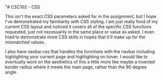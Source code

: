 "# CSC102 - CSS

This isn't the exact CSS parameters asked for in the assignment, but I hope I've demonstrated my familiarity with CSS styling. I am just really fond of my current CSS layout and noticed it covers all of the specific CSS functions requested, just not necessarily in the same place or value as asked. I even tried to demonstrate more CSS skills in hopes that it'll make up for the mismatched values.

I also have navbar.css that handles the functions with the navbar including highlighting your current page and highlighting on hover. I would like to eventually work on the aesthetics of this a little more like maybe a inverted border radius where it meets the main page, rather than the 90 degree angle.
